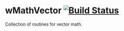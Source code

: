 
# wMathVector [![Build Status](https://travis-ci.org/Wandalen/wMathVector.svg?branch=master)](https://travis-ci.org/Wandalen/wMathVector)

Collection of routines for vector math.































